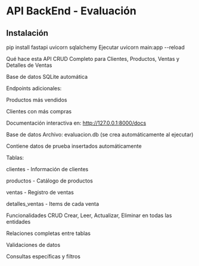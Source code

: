 # API BackEnd - Evaluación

## Instalación
pip install fastapi uvicorn sqlalchemy
Ejecutar
uvicorn main:app --reload

Qué hace esta API
CRUD Completo para Clientes, Productos, Ventas y Detalles de Ventas

Base de datos SQLite automática

Endpoints adicionales:

Productos más vendidos

Clientes con más compras

Documentación interactiva en: http://127.0.0.1:8000/docs

Base de datos
Archivo: evaluacion.db (se crea automáticamente al ejecutar)

Contiene datos de prueba insertados automáticamente

Tablas:

clientes - Información de clientes

productos - Catálogo de productos

ventas - Registro de ventas

detalles_ventas - Items de cada venta

Funcionalidades CRUD
 Crear, Leer, Actualizar, Eliminar en todas las entidades

 Relaciones completas entre tablas

 Validaciones de datos

 Consultas específicas y filtros

